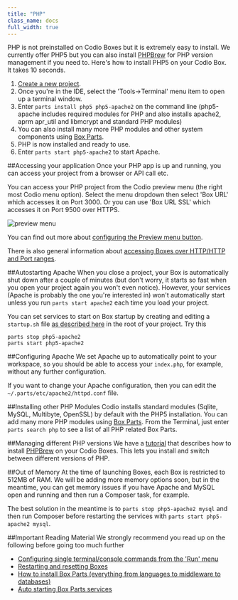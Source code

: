 ```yaml
---
title: "PHP"
class_name: docs
full_width: true
---
```


PHP is not preinstalled on Codio Boxes but it is extremely easy to install. We currently offer PHP5 but you can also install [PHPBrew](/docs/specifics/php-brew) for PHP version management if you need to. Here's how to install PHP5 on your Codio Box. It takes 10 seconds.

1. [Create a new project](/docs/console/creating).
1. Once you're in the IDE, select the 'Tools->Terminal' menu item to open up a terminal window.
1. Enter `parts install php5 php5-apache2` on the command line (php5-apache includes required modules for PHP and also installs apache2, aprm apr_util and libmcrypt and standard PHP modules)
1. You can also install many more PHP modules and other system components using [Box Parts](/docs/boxes/box-parts).
1. PHP is now installed and ready to use.
1. Enter `parts start php5-apache2` to start Apache.

##Accessing your application
Once your PHP app is up and running, you can access your project from a browser or API call etc. 

You can access your PHP project from the Codio preview menu (the right most Codio menu option). Select the menu dropdown then select 'Box URL' which accesses it on Port 3000. Or you can use 'Box URL SSL' which accesses it on Port 9500 over HTTPS.

![preview menu](/img/docs/preview-deploy.png)

You can find out more about [configuring the Preview menu button](/docs/ide/inline-preview). 

There is also general information about [accessing Boxes over HTTP/HTTP and Port ranges](/docs/boxes/ext-access).

##Autostarting Apache
When you close a project, your Box is automatically shut down after a couple of minutes (but don't worry, it starts so fast when you open your project again you won't even notice). However, your services (Apache is probably the one you're interested in) won't automatically start unless you run `parts start apache2` each time you load your project.

You can set services to start on Box startup by creating and editing a `startup.sh` file [as described here](/docs/boxes/startup) in the root of your project. Try this

    parts stop php5-apache2
    parts start php5-apache2

##Configuring Apache
We set Apache up to automatically point to your workspace, so you should be able to access your `index.php`, for example, without any further configuration.

If you want to change your Apache configuration, then you can edit the `~/.parts/etc/apache2/httpd.conf` file.

##Installing other PHP Modules
Codio installs standard modules (Sqlite, MySQL, Multibyte, OpenSSL) by default with the PHP5 installation. You can add many more PHP modules using [Box Parts](/docs/boxes/box-parts). From the Terminal, just enter `parts search php` to see a list of all PHP related Box Parts.

##Managing different PHP versions
We have a [tutorial](/docs/specifics/php-brew) that describes how to install [PHPBrew](https://github.com/c9s/phpbrew) on your Codio Boxes. This lets you install and switch between different versions of PHP.

##Out of Memory
At the time of launching Boxes, each Box is restricted to 512MB of RAM. We will be adding more memory options soon, but in the meantime, you can get memory issues if you have Apache and MySQL open and running and then run a Composer task, for example.

The best solution in the meantime is to `parts stop php5-apache2 mysql` and then run Composer before restarting the services with `parts start php5-apache2 mysql`.

##Important Reading Material
We strongly recommend you read up on the following before going too much further

- [Configuring single terminal/console commands from the 'Run' menu](/docs/boxes/run)
- [Restarting and resetting Boxes](/docs/boxes/restart-reset)
- [How to install Box Parts (everything from languages to middleware to databases)](/docs/boxes/box-parts)
- [Auto starting Box Parts services](/docs/boxes/startup)

